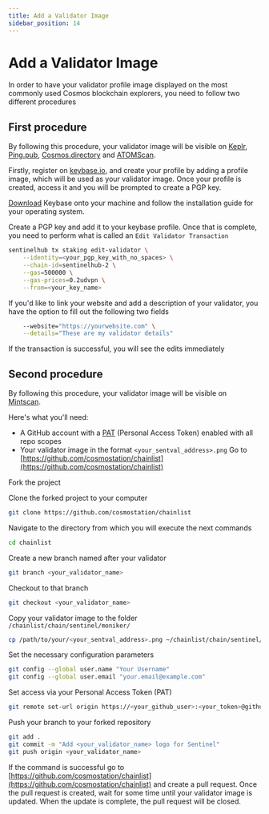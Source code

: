 ```yaml
---
title: Add a Validator Image
sidebar_position: 14
---
```


# Add a Validator Image

In order to have your validator profile image displayed on the most commonly used Cosmos blockchain explorers, you need to follow two different procedures

## First procedure

By following this procedure, your validator image will be visible on [Keplr](https://wallet.keplr.app/chains/sentinel), [Ping.pub](https://ping.pub/sentinel/staking), [Cosmos.directory](https://cosmos.directory/sentinel/validators) and [ATOMScan](https://atomscan.com/sentinel/validators).

Firstly, register on [keybase.io](https://keybase.io/), and create your profile by adding a profile image, which will be used as your validator image. Once your profile is created, access it and you will be prompted to create a PGP key.

[Download](https://keybase.io/download) Keybase onto your machine and follow the installation guide for your operating system.

Create a PGP key and add it to your keybase profile. Once that is complete, you need to perform what is called an `Edit Validator Transaction`

```bash
sentinelhub tx staking edit-validator \
    --identity=<your_pgp_key_with_no_spaces> \
    --chain-id=sentinelhub-2 \
    --gas=500000 \
    --gas-prices=0.2udvpn \
    --from=<your_key_name>
```

If you'd like to link your website and add a description of your validator, you have the option to fill out the following two fields

```bash
    --website="https://yourwebsite.com" \
    --details="These are my validator details"
```

If the transaction is successful, you will see the edits immediately

## Second procedure

By following this procedure, your validator image will be visible on [Mintscan](https://www.mintscan.io/sentinel/validators).

Here's what you'll need:
- A GitHub account with a [PAT](https://github.com/settings/tokens) (Personal Access Token) enabled with all repo scopes
- Your validator image in the format `<your_sentval_address>.png`
Go to [https://github.com/cosmostation/chainlist](https://github.com/cosmostation/chainlist)

Fork the project

Clone the forked project to your computer

```bash
git clone https://github.com/cosmostation/chainlist
```

Navigate to the directory from which you will execute the next commands

```bash
cd chainlist
```

Create a new branch named after your validator

```bash
git branch <your_validator_name>
```

Checkout to that branch

```bash
git checkout <your_validator_name>
```

Copy your validator image to the folder `/chainlist/chain/sentinel/moniker/`

```bash
cp /path/to/your/<your_sentval_address>.png ~/chainlist/chain/sentinel/moniker/
```

Set the necessary configuration parameters

```bash
git config --global user.name "Your Username"
git config --global user.email "your.email@example.com"
```

Set access via your Personal Access Token (PAT)

```bash
git remote set-url origin https://<your_github_user>:<your_token>@github.com/<your_github_user>chainlist.git
```

Push your branch to your forked repository

```bash
git add .
git commit -m "Add <your_validator_name> logo for Sentinel"
git push origin <your_validator_name>
```

If the command is successful go to [https://github.com/cosmostation/chainlist](https://github.com/cosmostation/chainlist) and create a pull request. Once the pull request is created, wait for some time until your validator image is updated. When the update is complete, the pull request will be closed.